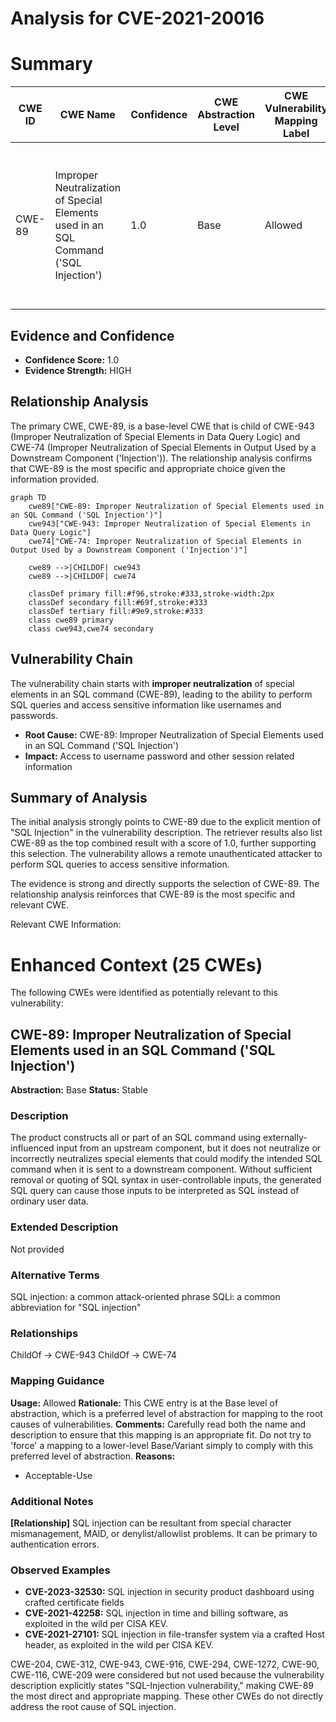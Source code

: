 # Analysis for CVE-2021-20016

# Summary
| CWE ID | CWE Name | Confidence | CWE Abstraction Level | CWE Vulnerability Mapping Label | CWE-Vulnerability Mapping Notes |
|---|---|---|---|---|---|
| CWE-89 | Improper Neutralization of Special Elements used in an SQL Command ('SQL Injection') | 1.0 | Base | Allowed | Primary CWE: The vulnerability description explicitly states "SQL-Injection vulnerability," making this the most direct and appropriate mapping. |

## Evidence and Confidence

*   **Confidence Score:** 1.0
*   **Evidence Strength:** HIGH

## Relationship Analysis
The primary CWE, CWE-89, is a base-level CWE that is child of CWE-943 (Improper Neutralization of Special Elements in Data Query Logic) and CWE-74 (Improper Neutralization of Special Elements in Output Used by a Downstream Component ('Injection')). The relationship analysis confirms that CWE-89 is the most specific and appropriate choice given the information provided.

```mermaid
graph TD
    cwe89["CWE-89: Improper Neutralization of Special Elements used in an SQL Command ('SQL Injection')"]
    cwe943["CWE-943: Improper Neutralization of Special Elements in Data Query Logic"]
    cwe74["CWE-74: Improper Neutralization of Special Elements in Output Used by a Downstream Component ('Injection')"]
    
    cwe89 -->|CHILDOF| cwe943
    cwe89 -->|CHILDOF| cwe74
    
    classDef primary fill:#f96,stroke:#333,stroke-width:2px
    classDef secondary fill:#69f,stroke:#333
    classDef tertiary fill:#9e9,stroke:#333
    class cwe89 primary
    class cwe943,cwe74 secondary
```

## Vulnerability Chain
The vulnerability chain starts with **improper neutralization** of special elements in an SQL command (CWE-89), leading to the ability to perform SQL queries and access sensitive information like usernames and passwords.
  - **Root Cause:** CWE-89: Improper Neutralization of Special Elements used in an SQL Command ('SQL Injection')
  - **Impact:** Access to username password and other session related information

## Summary of Analysis
The initial analysis strongly points to CWE-89 due to the explicit mention of "SQL Injection" in the vulnerability description. The retriever results also list CWE-89 as the top combined result with a score of 1.0, further supporting this selection. The vulnerability allows a remote unauthenticated attacker to perform SQL queries to access sensitive information.

The evidence is strong and directly supports the selection of CWE-89. The relationship analysis reinforces that CWE-89 is the most specific and relevant CWE.

Relevant CWE Information:

# Enhanced Context (25 CWEs)
The following CWEs were identified as potentially relevant to this vulnerability:

## CWE-89: Improper Neutralization of Special Elements used in an SQL Command ('SQL Injection')
**Abstraction:** Base
**Status:** Stable

### Description
The product constructs all or part of an SQL command using externally-influenced input from an upstream component, but it does not neutralize or incorrectly neutralizes special elements that could modify the intended SQL command when it is sent to a downstream component. Without sufficient removal or quoting of SQL syntax in user-controllable inputs, the generated SQL query can cause those inputs to be interpreted as SQL instead of ordinary user data.

### Extended Description
Not provided

### Alternative Terms
SQL injection: a common attack-oriented phrase
SQLi: a common abbreviation for "SQL injection"

### Relationships
ChildOf -> CWE-943
ChildOf -> CWE-74

### Mapping Guidance
**Usage:** Allowed
**Rationale:** This CWE entry is at the Base level of abstraction, which is a preferred level of abstraction for mapping to the root causes of vulnerabilities.
**Comments:** Carefully read both the name and description to ensure that this mapping is an appropriate fit. Do not try to 'force' a mapping to a lower-level Base/Variant simply to comply with this preferred level of abstraction.
**Reasons:**
- Acceptable-Use


### Additional Notes
**[Relationship]** SQL injection can be resultant from special character mismanagement, MAID, or denylist/allowlist problems. It can be primary to authentication errors.

### Observed Examples
- **CVE-2023-32530:** SQL injection in security product dashboard using crafted certificate fields
- **CVE-2021-42258:** SQL injection in time and billing software, as exploited in the wild per CISA KEV.
- **CVE-2021-27101:** SQL injection in file-transfer system via a crafted Host header, as exploited in the wild per CISA KEV.

CWE-204, CWE-312, CWE-943, CWE-916, CWE-294, CWE-1272, CWE-90, CWE-116, CWE-209 were considered but not used because the vulnerability description explicitly states "SQL-Injection vulnerability," making CWE-89 the most direct and appropriate mapping. These other CWEs do not directly address the root cause of SQL injection.